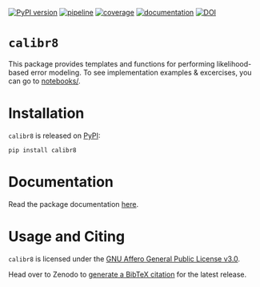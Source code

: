 [![PyPI version](https://badge.fury.io/py/calibr8.svg)](https://badge.fury.io/py/calibr8)
[![pipeline](https://github.com/michaelosthege/calibr8/workflows/pipeline/badge.svg)](https://github.com/michaelosthege/calibr8/actions)
[![coverage](https://codecov.io/gh/michaelosthege/calibr8/branch/master/graph/badge.svg)](https://codecov.io/gh/michaelosthege/calibr8)
[![documentation](https://readthedocs.org/projects/calibr8/badge/?version=latest)](https://calibr8.readthedocs.io/en/latest/?badge=latest)
[![DOI](https://zenodo.org/badge/306862348.svg)](https://zenodo.org/badge/latestdoi/306862348)


# `calibr8`
This package provides templates and functions for performing likelihood-based error modeling.
To see implementation examples & excercises, you can go to [notebooks/](notebooks).

# Installation
`calibr8` is released on [PyPI](https://pypi.org/project/calibr8/):

```
pip install calibr8
```
# Documentation
Read the package documentation [here](https://calibr8.readthedocs.io/en/latest/?badge=latest).

# Usage and Citing
`calibr8` is licensed under the [GNU Affero General Public License v3.0](https://github.com/michaelosthege/calibr8/blob/master/LICENSE).

Head over to Zenodo to [generate a BibTeX citation](https://doi.org/10.5281/zenodo.4127012) for the latest release.
